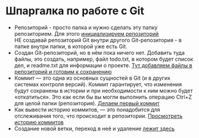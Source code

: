 # Шпаргалка по работе с Git
- Репозиторий - просто папка и нужно сделать  эту папку репозиторием. Для этого [инициализируем репозиторий](./init_help.md) <br> НЕ создавай репозиторий Git внутри другого Git-репозитория - в папке внутри папки, в которой уже есть Git. 
- Создан Git-репозиторий, но в нём пока ничего нет. Добавить туда файлы, это создать, например, файл todo.txt, в котором будет список дел, и readme.txt для информации о проекте. [Тут добавляем файлы в репозиторий и готовим к сохранению](./add_help.md)
- Коммит — это одна из основных сущностей в Git (и в других системах контроля версий). Коммит гарантирует, что изменения будут сохранены в истории и при необходимости к ним можно будет «откатиться». Это как если бы вы могли выполнить операцию Ctrl+Z для целой папки (репозитория). [Делаем первый коммит](./commit_help.md)
- Как вывести историю коммитов, — это понадобится для отслеживания того, что происходит в репозитории. [Просмотреть историю коммитов](./log_help.md)
- Создание новой ветки, переход в неё  и удаление [лежит здесь](./branch_help.md)
 
